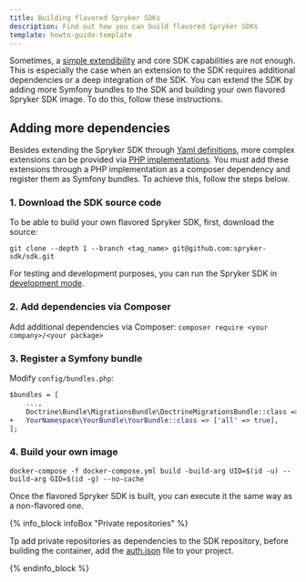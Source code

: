 ```yaml
---
title: Building flavored Spryker SDKs
description: Find out how you can build flavored Spryker SDKs
template: howto-guide-template
---
```

Sometimes, a [simple extendibility](/docs/sdk/dev/extending-the-sdk.html) and core SDK capabilities are not enough. This is especially the case when an extension to the SDK requires additional dependencies or a deep integration of the SDK.
You can extend the SDK by adding more Symfony bundles to the SDK and building your own flavored Spryker SDK image. To do this, follow these instructions.

## Adding more dependencies

Besides extending the Spryker SDK through [Yaml definitions](/docs/sdk/dev/extending-the-sdk.html#implementation-via-yaml-definition), more complex extensions can be provided via [PHP implementations](/docs/sdk/dev/extending-the-sdk.html#implementation-via-a-php-class).
You must add these extensions through a PHP implementation as a composer dependency and register them as Symfony bundles. To achieve this, follow the steps below.

### 1. Download the SDK source code

To be able to build your own flavored Spryker SDK, first, download the source:

`git clone --depth 1 --branch <tag_name> git@github.com:spryker-sdk/sdk.git`

For testing and development purposes, you can run the Spryker SDK in [development mode](/docs/sdk/dev/developing-the-sdk.html#running-sdk-in-the-development-mode).

### 2. Add dependencies via Composer

Add additional dependencies via Composer:
`composer require <your company>/<your package>`

### 3. Register a Symfony bundle

Modify `config/bundles.php`:

```diff
$bundles = [
    ...,
    Doctrine\Bundle\MigrationsBundle\DoctrineMigrationsBundle::class => ['all' => true],
+   YourNamespace\YourBundle\YourBundle::class => ['all' => true],
];
```

### 4. Build your own image

`docker-compose -f docker-compose.yml build -build-arg UID=$(id -u) --build-arg GID=$(id -g) --no-cache`

Once the flavored Spryker SDK is built, you can execute it the same way as a non-flavored one.

{% info_block infoBox "Private repositories" %}

Tp add private repositories as dependencies to the SDK repository, before building the container, add the [auth.json](https://getcomposer.org/doc/articles/authentication-for-private-packages.md) 
file to your project.

{% endinfo_block %}